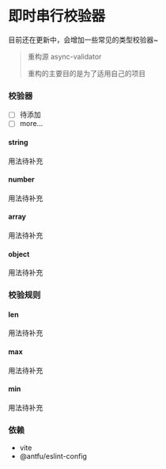# 即时串行校验器

目前还在更新中，会增加一些常见的类型校验器~

> 重构源 async-validator
>
> 重构的主要目的是为了适用自己的项目
>

### 校验器

- [ ] 待添加
- [ ] more...

#### string

用法待补充

#### number

用法待补充

#### array

用法待补充

#### object

用法待补充


### 校验规则

#### len

用法待补充

#### max

用法待补充

#### min

用法待补充

### 依赖
- vite
- @antfu/eslint-config
